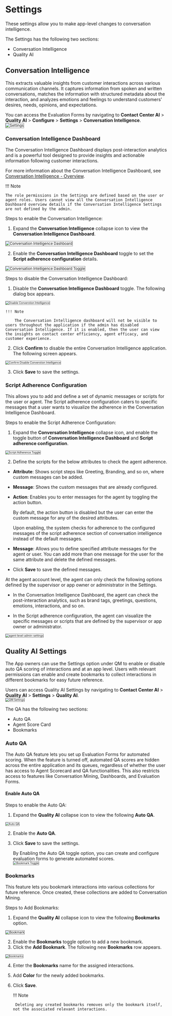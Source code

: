 # Settings

These settings allow you to make app-level changes to conversation intelligence.

The Settings has the following two sections:

* Conversation Intelligence
* Quality AI

## Conversation Intelligence

This extracts valuable insights from customer interactions across various communication channels. It captures information from spoken and written conversations, matches the information with structured metadata about the interaction, and analyzes emotions and feelings to understand customers' desires, needs, opinions, and expectations.

You can access the Evaluation Forms by navigating to **Contact Center AI** > **Quality AI** > **Configure** > **Settings** > **Conversation Intelligence**.  
<img src="../images/default-settings.png" alt="Settings" title="Settings" style="border: 1px solid gray; zoom:80%;">

### Conversation Intelligence Dashboard

The Conversation Intelligence Dashboard displays post-interaction analytics and is a powerful tool designed to provide insights and actionable information following customer interactions. 

For more information about the Conversation Intelligence Dashboard, see [Conversation Intelligence - Overview](../analyze/conversation-intelligence.md).

!!! Note

    The role permissions in the Settings are defined based on the user or agent roles. Users cannot view all the Conversation Intelligence Dashboard overview details if the Conversation Intelligence Settings are not defined by the admin.

Steps to enable the Conversation Intelligence:

1. Expand the **Conversation Intelligence** collapse icon to view the **Conversation Intelligence Dashboard**.  
<img src="../images/converse-intelligence.png" alt="Conversation Intelligence Dashboard" title="Conversation Intelligence Dashboard" style="border: 1px solid gray; zoom:80%;">

2. Enable the **Conversation Intelligence Dashboard** toggle to set the **Script adherence configuration** details.  
<img src="../images/converse-intelligence-dashboard.png" alt="Conversation Intelligence Dashboard Toggle" title="Conversation Intelligence Dashboard Toggle" style="border: 1px solid gray; zoom:80%;">

Steps to disable the Conversation Intelligence Dashboard:

1. Disable the **Conversation Intelligence Dashboard** toggle. The following dialog box appears.  
<img src="../images/disable-conversation-intelligence.png" alt="Disable Converstion Intelligence" title="Disable Conversation Intelligence" style="border: 1px solid gray; zoom:60%;">

    !!! Note
    
        The Conversation Intelligence dashboard will not be visible to users throughout the application if the admin has disabled Conversation Intelligence. If it is enabled, then the user can view the insights on contact center efficiency, agent efficacy, and customer experience.

2. Click **Confirm** to disable the entire Conversation Intelligence application. The following screen appears.  
<img src="../images/confirm-conversation-intelligence.png" alt="Confirm Disable Converstion Intelligence" title="Confirm Disable Conversation Intelligence" style="border: 1px solid gray; zoom:60%;">

3. Click **Save** to save the settings.

### Script Adherence Configuration

This allows you to add and define a set of dynamic messages or scripts for the user or agent. The Script adherence configuration caters to specific messages that a user wants to visualize the adherence in the Conversation Intelligence Dashboard.

Steps to enable the Script Adherence Configuration:

1. Expand the **Conversation Intelligence** collapse icon, and enable the toggle button of **Conversation Intelligence Dashboard** and **Script adherence configuration**.  
<img src="../images/script-adherence.png" alt="Script Adherence Toggle" title="Script Adherence Toggle" style="border: 1px solid gray; zoom:60%;">

2. Define the scripts for the below attributes to check the agent adherence.
* **Attribute**: Shows script steps like Greeting, Branding, and so on, where custom messages can be added.
* **Message**: Shows the custom messages that are already configured.
* **Action**: Enables you to enter messages for the agent by toggling the action button.

    By default, the action button is disabled but the user can enter the custom message for any of the desired attributes.
    
    Upon enabling, the system checks for adherence to the configured messages of the script adherence section of conversation intelligence instead of the default messages.

* **Message**: Allows you to define specified attribute messages for the agent or user. You can add more than one message for the user for the same attribute and delete the defined messages.

* Click **Save** to save the defined messages.

At the agent account level, the agent can only check the following options defined by the supervisor or app owner or administrator in the Settings.

* In the Conversation Intelligence Dashboard, the agent can check the post-interaction analytics, such as brand tags, greetings, questions, emotions, interactions, and so on. 

* In the Script adherence configuration, the agent can visualize the specific messages or scripts that are defined by the supervisor or app owner or administrator.  
<img src="../images/agent-level-admin-settings.png" alt="agent-level-admin-settings" title="Admin-settings" style="border: 1px solid gray; zoom:60%;">

## Quality AI Settings

The App owners can use the Settings option under QM to enable or disable auto QA scoring of interactions and at an app level. Users with relevant permissions can enable and create bookmarks to collect interactions in different bookmarks for easy future reference.

Users can access Quality AI Settings by navigating to **Contact Center AI** > **Quality AI** > **Settings** > **Quality AI**.  
<img src="../images/qm-setting.png" alt="QM Settings" title="QM Settings" style="border: 1px solid gray; zoom:60%;">

The QA has the following two sections:

* Auto QA
* Agent Score Card
* Bookmarks

### Auto QA

The Auto QA feature lets you set up Evaluation Forms for automated scoring. When the feature is turned off, automated QA scores are hidden across the entire application and its queues, regardless of whether the user has access to Agent Scorecard and QA functionalities. This also restricts access to features like Conversation Mining, Dashboards, and Evaluation Forms.

#### Enable Auto QA

Steps to enable the Auto QA:

1. Expand the **Quality AI** collapse icon to view the following **Auto QA**.  
<img src="../images/auto-qa.png" alt="Auto QA" title="Auto QA" style="border: 1px solid gray; zoom:60%;">

2. Enable the **Auto QA**.
3. Click **Save** to save the settings.

    By Enabling the Auto QA toggle option, you can create and configure evaluation forms to generate automated scores.  
    <img src="../images/bookmarks.png" alt="Bookmark Toggle" title="Script Adherence Toggle" style="border: 1px solid gray; zoom:60%;">

### Bookmarks

This feature lets you bookmark interactions into various collections for future reference. Once created, these collections are added to Conversation Mining.

Steps to Add Bookmarks:

1. Expand the **Quality AI** collapse icon to view the following **Bookmarks** option.  
<img src="../images/bookmarks-(2).png" alt="Bookmark" title="Bookmark" style="border: 1px solid gray; zoom:70%;">

2. Enable the **Bookmarks** toggle option to add a new bookmark.
3. Click the **Add Bookmark**. The following new **Bookmarks** row appears.  
<img src="../images/bookmarks.png" alt="Bookmarks" title="Bookmarks" style="border: 1px solid gray; zoom:60%;">

4. Enter the **Bookmarks** name for the assigned interactions.
5. Add **Color** for the newly added bookmarks.
6. Click **Save**.

    !!! Note
    
        Deleting any created bookmarks removes only the bookmark itself, not the associated relevant interactions.
